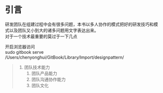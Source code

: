 # 引言

研发团队在组建过程中会有很多问题，本书以多人协作的模式把好的研发技巧和模式以及团队又小到大的诸多问题用文字表达出来。  
  对于一个技术最重要的莫过于一下几点



开启浏览器访问   
sudo gitbook serve  /Users/chenyonghui/GitBook/Library/Import/designpattern/

> 1. 团队技术能力
>    1. 团队产品能力
>    2. 团队沟通协作能力
>    3. 团队文化



